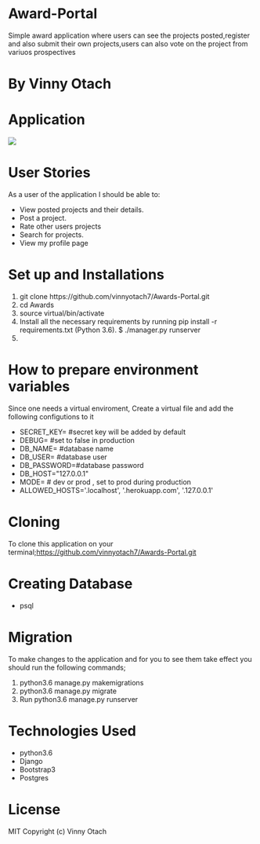 # Award-Portal
Simple award application where users can see the projects posted,register and also submit their own projects,users can also vote on the project from variuos prospectives
# By Vinny Otach

# Application
<img src="/home/moringaschool/Documents/django projects/Awards/media/images/Screenshot from 2018-12-21 15-47-19.png">

# User Stories
As a user of the application I should be able to:
<ul>
<li>View posted projects and their details.</li>
<li>Post a project.</li>
<li>Rate other users projects</li>
<li>Search for projects.</li>
<li>View my profile page</li>
</ul>

# Set up and Installations
<ol>
<li>git clone https://github.com/vinnyotach7/Awards-Portal.git</li>
<li>cd Awards</li>
<li>source virtual/bin/activate</li> 
<li>Install all the necessary requirements by running pip install -r requirements.txt (Python 3.6).
    $ ./manager.py runserver</li>
<li>
</ol>

# How to prepare environment variables
Since one needs a virtual enviroment, Create a virtual file and add the following configutions to it
<ul>
<li>SECRET_KEY= #secret key will be added by default</li>
<li>DEBUG= #set to false in production</li>
<li>DB_NAME= #database name</li>
<li>DB_USER= #database user</li>
<li>DB_PASSWORD=#database password</li>
<li>DB_HOST="127.0.0.1"</li>
<li> MODE= # dev or prod , set to prod during production</li>
<li>ALLOWED_HOSTS='.localhost', '.herokuapp.com', '.127.0.0.1'</li>
</ul>

# Cloning 
To clone this application on your terminal;https://github.com/vinnyotach7/Awards-Portal.git

# Creating Database
<ul>
<li>psql</li>
</ul>

# Migration
To make changes to the application and for you to see them take effect you should run the following commands;
<ol>
<li>python3.6 manage.py makemigrations</li>
<li>python3.6 manage.py migrate</li>
<li>Run python3.6 manage.py runserver</li>
</ol>

# Technologies Used
<ul>
<li>python3.6</li>
<li>Django</li>
<li>Bootstrap3</li>
<li>Postgres</li>
</ul>

# License
MIT Copyright (c) Vinny Otach


